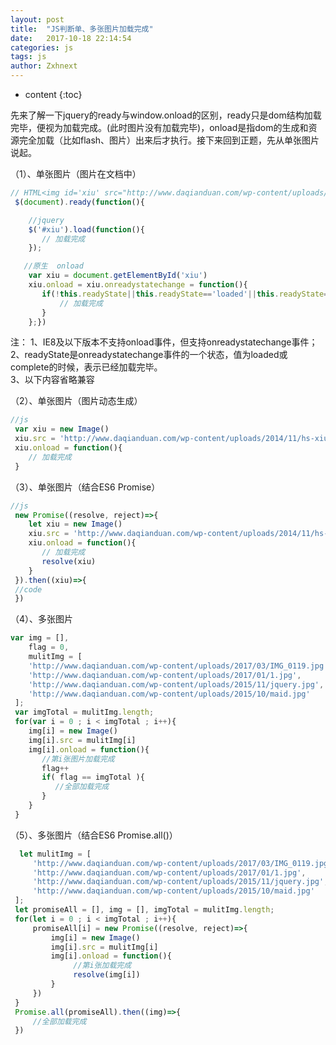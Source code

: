 ```yaml
---
layout: post
title:  "JS判断单、多张图片加载完成"
date:   2017-10-18 22:14:54
categories: js
tags: js
author: Zxhnext
---
```

* content
{:toc}

先来了解一下jquery的ready与window.onload的区别，ready只是dom结构加载完毕，便视为加载完成。(此时图片没有加载完毕)，onload是指dom的生成和资源完全加载（比如flash、图片）出来后才执行。接下来回到正题，先从单张图片说起。



（1）、单张图片（图片在文档中）
```javascript
// HTML<img id='xiu' src="http://www.daqianduan.com/wp-content/uploads/2014/11/hs-xiu.jpg">  //js
 $(document).ready(function(){

    //jquery
    $('#xiu').load(function(){
       // 加载完成 
    });

   //原生  onload
    var xiu = document.getElementById('xiu')
    xiu.onload = xiu.onreadystatechange = function(){
       if(!this.readyState||this.readyState=='loaded'||this.readyState=='complete'){
           // 加载完成 
       }
    };})
```
注：
1、IE8及以下版本不支持onload事件，但支持onreadystatechange事件；  
2、readyState是onreadystatechange事件的一个状态，值为loaded或complete的时候，表示已经加载完毕。  
3、以下内容省略兼容

（2）、单张图片（图片动态生成）
```js
//js
 var xiu = new Image()
 xiu.src = 'http://www.daqianduan.com/wp-content/uploads/2014/11/hs-xiu.jpg'
 xiu.onload = function(){
    // 加载完成 
 }
```
（3）、单张图片（结合ES6 Promise）
```js
//js
 new Promise((resolve, reject)=>{
    let xiu = new Image()
    xiu.src = 'http://www.daqianduan.com/wp-content/uploads/2014/11/hs-xiu.jpg'
    xiu.onload = function(){
       // 加载完成 
       resolve(xiu)
    }
 }).then((xiu)=>{
 //code
 })
```
（4）、多张图片
```js
var img = [],  
    flag = 0, 
    mulitImg = [
    'http://www.daqianduan.com/wp-content/uploads/2017/03/IMG_0119.jpg',
    'http://www.daqianduan.com/wp-content/uploads/2017/01/1.jpg',
    'http://www.daqianduan.com/wp-content/uploads/2015/11/jquery.jpg',
    'http://www.daqianduan.com/wp-content/uploads/2015/10/maid.jpg'
 ];
 var imgTotal = mulitImg.length;
 for(var i = 0 ; i < imgTotal ; i++){
    img[i] = new Image()
    img[i].src = mulitImg[i]
    img[i].onload = function(){
       //第i张图片加载完成
       flag++
       if( flag == imgTotal ){
          //全部加载完成
       }
    }
 }
```
（5）、多张图片（结合ES6 Promise.all()）
```js
  let mulitImg = [
     'http://www.daqianduan.com/wp-content/uploads/2017/03/IMG_0119.jpg',
     'http://www.daqianduan.com/wp-content/uploads/2017/01/1.jpg',
     'http://www.daqianduan.com/wp-content/uploads/2015/11/jquery.jpg',
     'http://www.daqianduan.com/wp-content/uploads/2015/10/maid.jpg'
 ];
 let promiseAll = [], img = [], imgTotal = mulitImg.length;
 for(let i = 0 ; i < imgTotal ; i++){
     promiseAll[i] = new Promise((resolve, reject)=>{
         img[i] = new Image()
         img[i].src = mulitImg[i]
         img[i].onload = function(){
              //第i张加载完成
              resolve(img[i])
         }
     })
 }
 Promise.all(promiseAll).then((img)=>{
     //全部加载完成
 })
```
